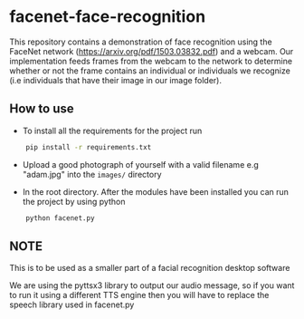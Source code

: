 # facenet-face-recognition

This repository contains a demonstration of face recognition using the FaceNet network (https://arxiv.org/pdf/1503.03832.pdf) and a webcam. Our implementation feeds frames from the webcam to the network to determine whether or not the frame contains an individual or individuals we recognize (i.e individuals that have their image in our image folder).

## How to use

- To install all the requirements for the project run

```bash
	pip install -r requirements.txt
```

- Upload a good photograph of yourself with a valid filename e.g "adam.jpg" into the `images/` directory


- In the root directory. After the modules have been installed you can run the project by using python

```bash
	python facenet.py
```

## NOTE

This is to be used as a smaller part of a facial recognition desktop software

We are using the pyttsx3 library to output our audio message, so if you want to run it using a different TTS engine then you will have to replace the speech library used in facenet.py
